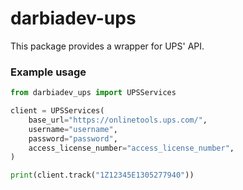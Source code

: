 # darbiadev-ups

This package provides a wrapper for UPS' API.

### Example usage

```python
from darbiadev_ups import UPSServices

client = UPSServices(
    base_url="https://onlinetools.ups.com/",
    username="username",
    password="password",
    access_license_number="access_license_number",
)

print(client.track("1Z12345E1305277940"))
```
